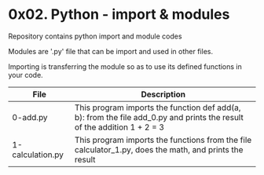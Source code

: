 # 0x02. Python - import & modules

Repository contains python import and module codes

Modules are '.py' file that can be import and used in other files. 

Importing is transferring the module so as to use its defined functions in your code.

| File     | Description		       |
| -------- | --------------------------------- |
| 0-add.py | This program imports the function def add(a, b): from the file add_0.py and prints the result of the addition 1 + 2 = 3 |
| 1-calculation.py | This program imports the functions from the file calculator_1.py, does the math, and prints the result | 
